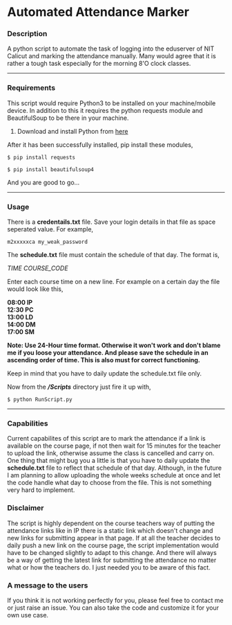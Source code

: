 # Automated Attendance Marker

### Description

A python script to automate the task of logging into the eduserver of NIT Calicut and marking the attendance manually. Many would agree that it is rather a tough task especially for the morning 8'O clock classes. 

---

### Requirements

This script would require Python3 to be installed on your machine/mobile device.
In addition to this it requires the python requests module and BeautifulSoup to be there in your machine.

1. Download and install Python from [here](https://www.python.org/downloads/)

After it has been successfully installed, pip install these modules,

`$ pip install requests`

`$ pip install beautifulsoup4`


And you are good to go...

---

### Usage

There is a **credentails.txt** file. Save your login details in that file as space seperated value.
For example,

`m2xxxxxca my_weak_password`

The **schedule.txt** file must contain the schedule of that day. The format is,

*_TIME_ <SPACE> _COURSE_CODE_*

Enter each course time on a new line.
For example on a certain day the file would look like this,

**08:00 IP\
  12:30 PC\
  13:00 LD\
  14:00 DM\
  17:00 SM**

**Note: Use 24-Hour time format. Otherwise it won't work and don't blame me if you loose your attendance. And please save the schedule in an ascending order of time. This is also must for correct functioning.**

Keep in mind that you have to daily update the schedule.txt file only.

Now from the ***/Scripts*** directory just fire it up with,

`$ python RunScript.py`

---

### Capabilities

Current capabilites of this script are to mark the attendance if a link is available on the course page, if not then wait for 15 minutes for the teacher to upload the link, otherwise assume the class is cancelled and carry on. One thing that might bug you a little is that you have to daily update the **schedule.txt** file to reflect that schedule of that day. Although, in the future I am planning to allow uploading the whole weeks schedule at once and let the code handle what day to choose from the file. This is not something very hard to implement.

### Disclaimer

The script is highly dependent on the course teachers way of putting the attendance links like in IP there is a static link which doesn't change and new links for submitting appear in that page. If at all the teacher decides to daily push a new link on the course page, the script implementation would have to be changed slightly to adapt to this change. And there will always be a way of getting the latest link for submitting the attendance no matter what or how the teachers do. I just needed you to be aware of this fact.

### A message to the users

If you think it is not working perfectly for you, please feel free to contact me or just raise an issue. You can also take the code and customize it for your own use case.


